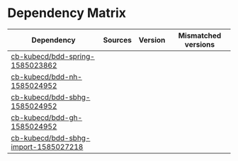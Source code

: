 # Dependency Matrix

Dependency | Sources | Version | Mismatched versions
---------- | ------- | ------- | -------------------
[cb-kubecd/bdd-spring-1585023862](https://github.com/cb-kubecd/bdd-spring-1585023862.git) |  | []() | 
[cb-kubecd/bdd-nh-1585024952](https://github.com/cb-kubecd/bdd-nh-1585024952.git) |  | []() | 
[cb-kubecd/bdd-sbhg-1585024952](https://github.com/cb-kubecd/bdd-sbhg-1585024952.git) |  | []() | 
[cb-kubecd/bdd-gh-1585024952](https://github.com/cb-kubecd/bdd-gh-1585024952.git) |  | []() | 
[cb-kubecd/bdd-sbhg-import-1585027218](https://github.com/cb-kubecd/bdd-sbhg-import-1585027218.git) |  | []() | 
